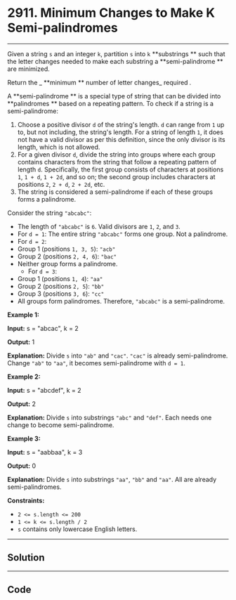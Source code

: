 # 2911. Minimum Changes to Make K Semi-palindromes

---

Given a string `s` and an integer `k`, partition `s` into `k` **substrings ** such that the letter changes needed to make each substring a **semi-palindrome **  are minimized.

Return the _ **minimum ** number of letter changes_ required _._

A **semi-palindrome ** is a special type of string that can be divided into **palindromes ** based on a repeating pattern. To check if a string is a semi-palindrome:​

  1. Choose a positive divisor `d` of the string's length. `d` can range from `1` up to, but not including, the string's length. For a string of length `1`, it does not have a valid divisor as per this definition, since the only divisor is its length, which is not allowed.
  2. For a given divisor `d`, divide the string into groups where each group contains characters from the string that follow a repeating pattern of length `d`. Specifically, the first group consists of characters at positions `1`, `1 + d`, `1 + 2d`, and so on; the second group includes characters at positions `2`, `2 + d`, `2 + 2d`, etc.
  3. The string is considered a semi-palindrome if each of these groups forms a palindrome.



Consider the string `"abcabc"`:

  * The length of `"abcabc"` is `6`. Valid divisors are `1`, `2`, and `3`.
  * For `d = 1`: The entire string `"abcabc"` forms one group. Not a palindrome.
  * For `d = 2`: 
* Group 1 (positions `1, 3, 5`): `"acb"`
* Group 2 (positions `2, 4, 6`): `"bac"`
* Neither group forms a palindrome.
  * For `d = 3`: 
* Group 1 (positions `1, 4`): `"aa"`
* Group 2 (positions `2, 5`): `"bb"`
* Group 3 (positions `3, 6`): `"cc"`
* All groups form palindromes. Therefore, `"abcabc"` is a semi-palindrome.



 

**Example 1:**

**Input:** s = "abcac", k = 2 

**Output:** 1 

**Explanation:** Divide `s` into `"ab"` and `"cac"`. `"cac"` is already semi-palindrome. Change `"ab"` to `"aa"`, it becomes semi-palindrome with `d = 1`.

**Example 2:**

**Input:** s = "abcdef", k = 2 

**Output:** 2 

**Explanation:** Divide `s` into substrings `"abc"` and `"def"`. Each needs one change to become semi-palindrome.

**Example 3:**

**Input:** s = "aabbaa", k = 3 

**Output:** 0 

**Explanation:** Divide `s` into substrings `"aa"`, `"bb"` and `"aa"`. All are already semi-palindromes.

 

**Constraints:**

  * `2 <= s.length <= 200`
  * `1 <= k <= s.length / 2`
  * `s` contains only lowercase English letters.

---

## Solution



---

## Code
```python


```